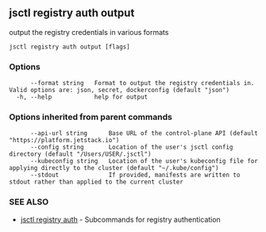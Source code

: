 ## jsctl registry auth output

output the registry credentials in various formats

```
jsctl registry auth output [flags]
```

### Options

```
      --format string   Format to output the registry credentials in. Valid options are: json, secret, dockerconfig (default "json")
  -h, --help            help for output
```

### Options inherited from parent commands

```
      --api-url string      Base URL of the control-plane API (default "https://platform.jetstack.io")
      --config string       Location of the user's jsctl config directory (default "/Users/USER/.jsctl")
      --kubeconfig string   Location of the user's kubeconfig file for applying directly to the cluster (default "~/.kube/config")
      --stdout              If provided, manifests are written to stdout rather than applied to the current cluster
```

### SEE ALSO

* [jsctl registry auth](jsctl_registry_auth.md)	 - Subcommands for registry authentication

